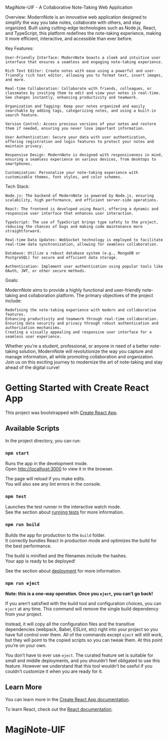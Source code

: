 MagiNote-UIF - A Collaborative Note-Taking Web Application

Overview:
ModernNote is an innovative web application designed to simplify the way you take notes, collaborate with others, and stay organized. Built using cutting-edge technologies such as Node.js, React, and TypeScript, this platform redefines the note-taking experience, making it more efficient, interactive, and accessible than ever before.

Key Features:

    User-Friendly Interface: ModernNote boasts a sleek and intuitive user interface that ensures a seamless and engaging note-taking experience.

    Rich Text Editor: Create notes with ease using a powerful and user-friendly rich text editor, allowing you to format text, insert images, and more.

    Real-time Collaboration: Collaborate with friends, colleagues, or classmates by inviting them to edit and view your notes in real-time. See changes instantly, enhancing productivity and teamwork.

    Organization and Tagging: Keep your notes organized and easily searchable by adding tags, categorizing notes, and using a built-in search feature.

    Version Control: Access previous versions of your notes and restore them if needed, ensuring you never lose important information.

    User Authentication: Secure your data with user authentication, offering registration and login features to protect your notes and maintain privacy.

    Responsive Design: ModernNote is designed with responsiveness in mind, ensuring a seamless experience on various devices, from desktops to smartphones.

    Customization: Personalize your note-taking experience with customizable themes, font styles, and color schemes.

Tech Stack:

    Node.js: The backend of ModernNote is powered by Node.js, ensuring scalability, high performance, and efficient server-side operations.

    React: The frontend is developed using React, offering a dynamic and responsive user interface that enhances user interaction.

    TypeScript: The use of TypeScript brings type safety to the project, reducing the chances of bugs and making code maintenance more straightforward.

    Real-time Data Updates: WebSocket technology is employed to facilitate real-time data synchronization, allowing for seamless collaboration.

    Database: Utilize a robust database system (e.g., MongoDB or PostgreSQL) for secure and efficient data storage.

    Authentication: Implement user authentication using popular tools like OAuth, JWT, or other secure methods.

Goals:

ModernNote aims to provide a highly functional and user-friendly note-taking and collaboration platform. The primary objectives of the project include:

    Redefining the note-taking experience with modern and collaborative features.
    Enhancing productivity and teamwork through real-time collaboration.
    Ensuring data security and privacy through robust authentication and authorization mechanisms.
    Creating a visually appealing and responsive user interface for a seamless user experience.

Whether you're a student, professional, or anyone in need of a better note-taking solution, ModernNote will revolutionize the way you capture and manage information, all while promoting collaboration and organization. Join us on this exciting journey to modernize the art of note-taking and stay ahead of the digital curve!

# Getting Started with Create React App

This project was bootstrapped with [Create React App](https://github.com/facebook/create-react-app).

## Available Scripts

In the project directory, you can run:

### `npm start`

Runs the app in the development mode.\
Open [http://localhost:3000](http://localhost:3000) to view it in the browser.

The page will reload if you make edits.\
You will also see any lint errors in the console.

### `npm test`

Launches the test runner in the interactive watch mode.\
See the section about [running tests](https://facebook.github.io/create-react-app/docs/running-tests) for more information.

### `npm run build`

Builds the app for production to the `build` folder.\
It correctly bundles React in production mode and optimizes the build for the best performance.

The build is minified and the filenames include the hashes.\
Your app is ready to be deployed!

See the section about [deployment](https://facebook.github.io/create-react-app/docs/deployment) for more information.

### `npm run eject`

**Note: this is a one-way operation. Once you `eject`, you can’t go back!**

If you aren’t satisfied with the build tool and configuration choices, you can `eject` at any time. This command will remove the single build dependency from your project.

Instead, it will copy all the configuration files and the transitive dependencies (webpack, Babel, ESLint, etc) right into your project so you have full control over them. All of the commands except `eject` will still work, but they will point to the copied scripts so you can tweak them. At this point you’re on your own.

You don’t have to ever use `eject`. The curated feature set is suitable for small and middle deployments, and you shouldn’t feel obligated to use this feature. However we understand that this tool wouldn’t be useful if you couldn’t customize it when you are ready for it.

## Learn More

You can learn more in the [Create React App documentation](https://facebook.github.io/create-react-app/docs/getting-started).

To learn React, check out the [React documentation](https://reactjs.org/).

# MagiNote-UIF
